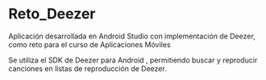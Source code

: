 # Reto_Deezer
Aplicación desarrollada en Android Studio con implementación de Deezer, como reto para el curso de Aplicaciones Móviles

Se utiliza el SDK de Deezer para Android , permitiendo buscar y reproducir canciones en listas de reproducción de Deezer.
